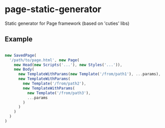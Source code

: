 # page-static-generator
Static generator for Page framework (based on 'cuties' libs)

## Example

```js

new SavedPage(
  '/path/to/page.html', new Page(
    new Head(new Scripts('...'), new Styles('...')),
    new Body(
      new TemplateWithParams(new Template('/from/path1'), ...params),
      new TemplateWithParams(
        new Template('/from/path2'), 
        new TemplateWithParams(
          new Template('/from/path3'),
          ...params
        )
      )
    )
  )
)

```
